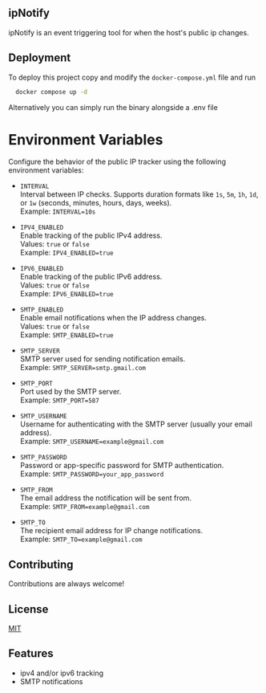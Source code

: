 ## ipNotify

ipNotify is an event triggering tool for when the host's public ip changes.

## Deployment

To deploy this project copy and modify the `docker-compose.yml` file and run

```bash
  docker compose up -d
```

Alternatively you can simply run the binary alongside a .env file

# Environment Variables

Configure the behavior of the public IP tracker using the following environment variables:

- `INTERVAL`  
  Interval between IP checks. Supports duration formats like `1s`, `5m`, `1h`, `1d`, or `1w` (seconds, minutes, hours, days, weeks).  
  Example: `INTERVAL=10s`

- `IPV4_ENABLED`  
  Enable tracking of the public IPv4 address.  
  Values: `true` or `false`  
  Example: `IPV4_ENABLED=true`

- `IPV6_ENABLED`  
  Enable tracking of the public IPv6 address.  
  Values: `true` or `false`  
  Example: `IPV6_ENABLED=true`

- `SMTP_ENABLED`  
  Enable email notifications when the IP address changes.  
  Values: `true` or `false`  
  Example: `SMTP_ENABLED=true`

- `SMTP_SERVER`  
  SMTP server used for sending notification emails.  
  Example: `SMTP_SERVER=smtp.gmail.com`

- `SMTP_PORT`  
  Port used by the SMTP server.  
  Example: `SMTP_PORT=587`

- `SMTP_USERNAME`  
  Username for authenticating with the SMTP server (usually your email address).  
  Example: `SMTP_USERNAME=example@gmail.com`

- `SMTP_PASSWORD`  
  Password or app-specific password for SMTP authentication.  
  Example: `SMTP_PASSWORD=your_app_password`

- `SMTP_FROM`  
  The email address the notification will be sent from.  
  Example: `SMTP_FROM=example@gmail.com`

- `SMTP_TO`  
  The recipient email address for IP change notifications.  
  Example: `SMTP_TO=example@gmail.com`

## Contributing

Contributions are always welcome!

## License

[MIT](https://choosealicense.com/licenses/mit/)

## Features

- ipv4 and/or ipv6 tracking
- SMTP notifications
